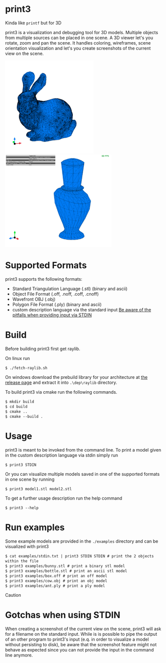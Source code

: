 # print3

Kinda like `printf` but for 3D

print3 is a visualization and debugging tool for 3D models. Multiple objects from multiple sources can be placed in one scene. A 3D viewer let's you rotate, zoom and pan the scene. It handles coloring, wireframes, scene orientation visualization and let's you create screenshots of the current view on the scene.

<p float="left">
  <img alt="3D visualization of a bunny" src="/assets/bunny.png" height="300" />
  <img alt="3D visualization of a bottle with hud" src="/assets/bottle_hud.png" height="300" />
</p>

# Supported Formats

print3 supports the following formats:
* Standard Triangulation Language (.stl) (binary and ascii)
* Object File Format (.off, .noff, .coff, .cnoff)
* Wavefront OBJ (.obj)
* Polygon File Format (.ply) (binary and ascii)
* custom description language via the standard input [Be aware of the pitfalls when providing input via STDIN](#gotchas-when-using-stdin)

# Build

Before building print3 first get raylib.

On linux run

```console
$ ./fetch-raylib.sh
```

On windows download the prebuild library for your architecture at [the release page](https://github.com/raysan5/raylib/releases/tag/5.0) and extract it into `.\dep\raylib` directory.

To build print3 via cmake run the following commands.

```console
$ mkdir build
$ cd build
$ cmake ..
$ cmake --build .
```

# Usage

print3 is meant to be invoked from the command line. To print a model given in the custom description language via stdin simply run

```console
$ print3 STDIN
```

Or you can visualize multiple models saved in one of the supported formats in one scene by running

```console
$ print3 model1.stl model2.stl
```

To get a further usage description run the help command

``` console
$ print3 --help
```

# Run examples

Some example models are provided in the `./examples` directory and can be visualized with print3

```console
$ cat examples/stdin.txt | print3 STDIN STDIN # print the 2 objects within the file
$ print3 examples/bunny.stl # print a binary stl model
$ print3 examples/bottle.stl # print an ascii stl model
$ print3 examples/box.off # print an off model
$ print3 examples/cow.obj # print an obj model
$ print3 examples/ant.ply # print a ply model
```

> [!CAUTION]
> # Gotchas when using STDIN
>
> When creating a screenshot of the current view on the scene, print3 will ask for a filename on the standard input. While is is possible to pipe the output of an other program to print3's input (e.q. in order to visualize a model without persisting to disk), be aware that the screenshot feature might not behave as expected since you can not provide the input in the command line anymore.
